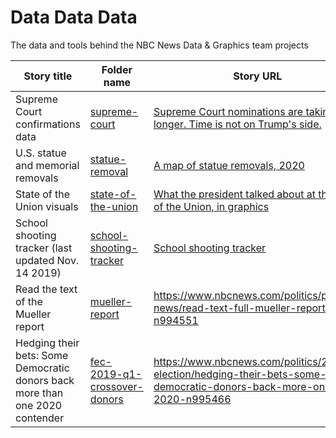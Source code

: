 # Data Data Data

The data and tools behind the NBC News Data &amp; Graphics team projects

Story title | Folder name | Story URL
--- | --- | ---
Supreme Court confirmations data | [supreme-court](supreme-court) | [Supreme Court nominations are taking longer. Time is not on Trump's side.](https://www.nbcnews.com/politics/supreme-court/supreme-court-nominations-are-taking-longer-time-not-trump-s-n1241077)
U.S. statue and memorial removals | [statue-removal](statue-removal) | [A map of statue removals, 2020](https://www.nbcnews.com/news/us-news/2020-next-wave-statue-removals-afoot-map-n1230506)
State of the Union visuals | [state-of-the-union](state-of-the-union) | [What the president talked about at the State of the Union, in graphics](https://www.nbcnews.com/politics/donald-trump/state-union-visualized-graphics-donald-trump-2020-n1130451)
School shooting tracker (last updated Nov. 14 2019) | [school-shooting-tracker](school-shooting-tracker) | [School shooting tracker](https://www.nbcnews.com/news/us-news/school-shooting-tracker-n969951)
Read the text of the Mueller report | [mueller-report](mueller-report) | https://www.nbcnews.com/politics/politics-news/read-text-full-mueller-report-n994551
Hedging their bets: Some Democratic donors back more than one 2020 contender| [fec-2019-q1-crossover-donors](fec-2019-q1-crossover-donors) | https://www.nbcnews.com/politics/2020-election/hedging-their-bets-some-democratic-donors-back-more-one-2020-n995466




